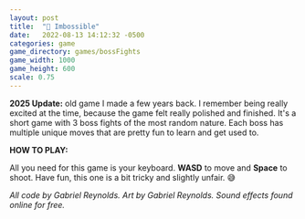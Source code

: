 ```yaml
---
layout: post
title:  "👑 Imbossible"
date:   2022-08-13 14:12:32 -0500
categories: game
game_directory: games/bossFights
game_width: 1000
game_height: 600
scale: 0.75
---
```


**2025 Update:** old game I made a few years back. I remember being really excited at the time, because the game felt really polished and finished. It's a short game with 3 boss fights of the most random nature. Each boss has multiple unique moves that are pretty fun to learn and get used to.


**HOW TO PLAY:**

All you need for this game is your keyboard. **WASD** to move and **Space** to shoot. Have fun, this one is a bit tricky and slightly unfair. 😅

*All code by Gabriel Reynolds. Art by Gabriel Reynolds. Sound effects found online for free.*